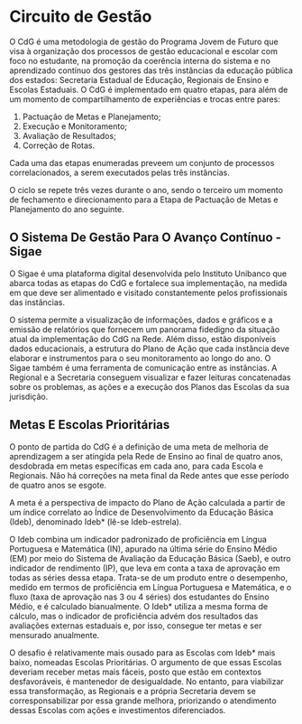# Circuito de Gestão

O CdG é uma metodologia de gestão do Programa Jovem de Futuro que visa à organização dos processos de gestão educacional e escolar com foco no estudante, na promoção da coerência interna do sistema e no aprendizado contínuo dos gestores das três instâncias da educação pública dos estados: Secretaria Estadual de Educação, Regionais de Ensino e Escolas Estaduais. O CdG é implementado em quatro etapas, para além de um momento de compartilhamento de experiências e trocas entre pares: 

1. Pactuação de Metas e Planejamento; 
2. Execução e Monitoramento; 
3. Avaliação de Resultados; 
4. Correção de Rotas.  
 
Cada uma das etapas enumeradas preveem um conjunto de processos correlacionados, a serem executados pelas três instâncias. 

O ciclo se repete três vezes durante o ano, sendo o terceiro um momento de fechamento e direcionamento para a Etapa de Pactuação de Metas e Planejamento do ano seguinte.

## O Sistema De Gestão Para O Avanço Contínuo - Sigae
O Sigae é uma plataforma digital desenvolvida pelo Instituto Unibanco que abarca todas as etapas do CdG e fortalece sua implementação, na medida em que deve ser alimentado e visitado constantemente pelos profissionais das instâncias.  
 
O sistema permite a visualização de informações, dados e gráficos e a emissão de relatórios que fornecem um panorama fidedigno da situação atual da implementação do CdG na Rede. Além disso, estão disponíveis dados educacionais, a estrutura do Plano de Ação que cada instância deve elaborar e instrumentos para o seu monitoramento ao longo do ano. O Sigae também é uma ferramenta de comunicação entre as instâncias. A Regional e a Secretaria conseguem visualizar e fazer leituras concatenadas sobre os problemas, as ações e a execução dos Planos das Escolas da sua jurisdição. 

## Metas E Escolas Prioritárias
O ponto de partida do CdG é a definição de uma meta de melhoria de aprendizagem a ser atingida pela Rede de Ensino ao final de quatro anos, desdobrada em metas específicas em cada ano, para cada Escola e Regionais. Não há correções na meta final da Rede antes que esse período de quatro anos se esgote.  
 
A meta é a perspectiva de impacto do Plano de Ação calculada a partir de um índice correlato ao Índice de Desenvolvimento da Educação Básica (Ideb), denominado Ideb* (lê-se Ideb-estrela).  
 
O Ideb combina um indicador padronizado de proficiência em Língua Portuguesa e Matemática (IN), apurado na última série do Ensino Médio (EM) por meio do Sistema de Avaliação da Educação Básica (Saeb), e outro indicador de rendimento (IP), que leva em conta a taxa de aprovação em todas as séries dessa etapa. Trata-se de um produto entre o desempenho, medido em termos de proficiência em Língua Portuguesa e Matemática, e o fluxo (taxa de aprovação nas 3 ou 4 séries) dos estudantes do Ensino Médio, e é calculado bianualmente. O Ideb* utiliza a mesma forma de cálculo, mas o indicador de proficiência advém dos resultados das avaliações externas estaduais e, por isso, consegue ter metas e ser mensurado anualmente.  
 
O desafio é relativamente mais ousado para as Escolas com Ideb* mais baixo, nomeadas Escolas Prioritárias. O argumento de que essas Escolas deveriam receber metas mais fáceis, posto que estão em contextos desfavoráveis, é mantenedor de desigualdade. No entanto, para viabilizar essa transformação, as Regionais e a própria Secretaria devem se corresponsabilizar por essa grande melhora, priorizando o atendimento dessas Escolas com ações e investimentos diferenciados. 